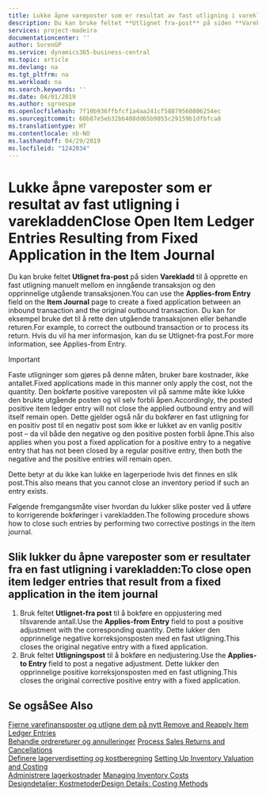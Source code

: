 ```yaml
---
title: Lukke åpne vareposter som er resultat av fast utligning i varekladden | Microsoft-dokumentasjon
description: Du kan bruke feltet **Utlignet fra-post** på siden **Varekladd** til å opprette en fast utligning manuelt mellom en inngående transaksjon og den opprinnelige utgående transaksjonen. Du kan for eksempel bruke det til å rette den utgående transaksjonen eller behandle returen.
services: project-madeira
documentationcenter: ''
author: SorenGP
ms.service: dynamics365-business-central
ms.topic: article
ms.devlang: na
ms.tgt_pltfrm: na
ms.workload: na
ms.search.keywords: ''
ms.date: 04/01/2019
ms.author: sgroespe
ms.openlocfilehash: 7f10b936ffbfcf1a4aa241cf58879560806254ec
ms.sourcegitcommit: 60b87e5eb32bb408dd65b9855c29159b1dfbfca8
ms.translationtype: HT
ms.contentlocale: nb-NO
ms.lasthandoff: 04/29/2019
ms.locfileid: "1242034"
---
```

# <a name="close-open-item-ledger-entries-resulting-from-fixed-application-in-the-item-journal"></a><span data-ttu-id="f6f6b-104">Lukke åpne vareposter som er resultat av fast utligning i varekladden</span><span class="sxs-lookup"><span data-stu-id="f6f6b-104">Close Open Item Ledger Entries Resulting from Fixed Application in the Item Journal</span></span>
<span data-ttu-id="f6f6b-105">Du kan bruke feltet **Utlignet fra-post** på siden **Varekladd** til å opprette en fast utligning manuelt mellom en inngående transaksjon og den opprinnelige utgående transaksjonen.</span><span class="sxs-lookup"><span data-stu-id="f6f6b-105">You can use the **Applies-from Entry** field on the **Item Journal** page to create a fixed application between an inbound transaction and the original outbound transaction.</span></span> <span data-ttu-id="f6f6b-106">Du kan for eksempel bruke det til å rette den utgående transaksjonen eller behandle returen.</span><span class="sxs-lookup"><span data-stu-id="f6f6b-106">For example, to correct the outbound transaction or to process its return.</span></span> <span data-ttu-id="f6f6b-107">Hvis du vil ha mer informasjon, kan du se Utlignet-fra post.</span><span class="sxs-lookup"><span data-stu-id="f6f6b-107">For more information, see Applies-from Entry.</span></span>  

> [!IMPORTANT]  
>  <span data-ttu-id="f6f6b-108">Faste utligninger som gjøres på denne måten, bruker bare kostnader, ikke antallet.</span><span class="sxs-lookup"><span data-stu-id="f6f6b-108">Fixed applications made in this manner only apply the cost, not the quantity.</span></span> <span data-ttu-id="f6f6b-109">Den bokførte positive vareposten vil på samme måte ikke lukke den brukte utgående posten og vil selv forbli åpen.</span><span class="sxs-lookup"><span data-stu-id="f6f6b-109">Accordingly, the posted positive item ledger entry will not close the applied outbound entry and will itself remain open.</span></span> <span data-ttu-id="f6f6b-110">Dette gjelder også når du bokfører en fast utligning for en positiv post til en negativ post som ikke er lukket av en vanlig positiv post – da vil både den negative og den positive posten forbli åpne.</span><span class="sxs-lookup"><span data-stu-id="f6f6b-110">This also applies when you post a fixed application for a positive entry to a negative entry that has not been closed by a regular positive entry, then both the negative and the positive entries will remain open.</span></span>  
>   
>  <span data-ttu-id="f6f6b-111">Dette betyr at du ikke kan lukke en lagerperiode hvis det finnes en slik post.</span><span class="sxs-lookup"><span data-stu-id="f6f6b-111">This also means that you cannot close an inventory period if such an entry exists.</span></span>  

<span data-ttu-id="f6f6b-112">Følgende fremgangsmåte viser hvordan du lukker slike poster ved å utføre to korrigerende bokføringer i varekladden.</span><span class="sxs-lookup"><span data-stu-id="f6f6b-112">The following procedure shows how to close such entries by performing two corrective postings in the item journal.</span></span>  

## <a name="to-close-open-item-ledger-entries-that-result-from-a-fixed-application-in-the-item-journal"></a><span data-ttu-id="f6f6b-113">Slik lukker du åpne vareposter som er resultater fra en fast utligning i varekladden:</span><span class="sxs-lookup"><span data-stu-id="f6f6b-113">To close open item ledger entries that result from a fixed application in the item journal</span></span>  

1.  <span data-ttu-id="f6f6b-114">Bruk feltet **Utlignet-fra post** til å bokføre en oppjustering med tilsvarende antall.</span><span class="sxs-lookup"><span data-stu-id="f6f6b-114">Use the **Applies-from Entry** field to post a positive adjustment with the corresponding quantity.</span></span> <span data-ttu-id="f6f6b-115">Dette lukker den opprinnelige negative korreksjonsposten med en fast utligning.</span><span class="sxs-lookup"><span data-stu-id="f6f6b-115">This closes the original negative entry with a fixed application.</span></span>  
2.  <span data-ttu-id="f6f6b-116">Bruk feltet **Utligningspost** til å bokføre en nedjustering.</span><span class="sxs-lookup"><span data-stu-id="f6f6b-116">Use the **Applies-to Entry** field to post a negative adjustment.</span></span> <span data-ttu-id="f6f6b-117">Dette lukker den opprinnelige positive korreksjonsposten med en fast utligning.</span><span class="sxs-lookup"><span data-stu-id="f6f6b-117">This closes the original corrective positive entry with a fixed application.</span></span>  

## <a name="see-also"></a><span data-ttu-id="f6f6b-118">Se også</span><span class="sxs-lookup"><span data-stu-id="f6f6b-118">See Also</span></span>  
[<span data-ttu-id="f6f6b-119"> Fjerne varefinansposter og utligne dem på nytt</span><span class="sxs-lookup"><span data-stu-id="f6f6b-119"> Remove and Reapply Item Ledger Entries</span></span>](finance-how-to-remove-and-reapply-item-entries.md)  
 <span data-ttu-id="f6f6b-120">[Behandle ordrereturer og annulleringer](sales-how-process-sales-returns-cancellations.md) </span><span class="sxs-lookup"><span data-stu-id="f6f6b-120">[Process Sales Returns and Cancellations](sales-how-process-sales-returns-cancellations.md) </span></span>  
 <span data-ttu-id="f6f6b-121">[Definere lagerverdisetting og kostberegning](finance-set-up-inventory-valuation-and-costing.md) </span><span class="sxs-lookup"><span data-stu-id="f6f6b-121">[Setting Up Inventory Valuation and Costing](finance-set-up-inventory-valuation-and-costing.md) </span></span>  
 <span data-ttu-id="f6f6b-122">[Administrere lagerkostnader](finance-manage-inventory-costs.md) </span><span class="sxs-lookup"><span data-stu-id="f6f6b-122">[Managing Inventory Costs](finance-manage-inventory-costs.md) </span></span>  
 [<span data-ttu-id="f6f6b-123">Designdetaljer: Kostmetoder</span><span class="sxs-lookup"><span data-stu-id="f6f6b-123">Design Details: Costing Methods</span></span>](design-details-costing-methods.md)
